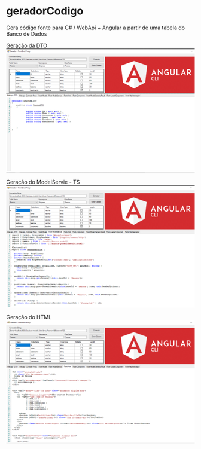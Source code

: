 # geradorCodigo
Gera código fonte para C# / WebApi + Angular a partir de uma tabela do Banco de Dados

Geração da DTO
![](https://raw.githubusercontent.com/psmarques/geradorCodigo/main/Docs/Capture1.PNG)

Geração do ModelServie - TS
![](https://raw.githubusercontent.com/psmarques/geradorCodigo/main/Docs/Capture2.PNG)

Geração do HTML
![](https://raw.githubusercontent.com/psmarques/geradorCodigo/main/Docs/Capture3.PNG)